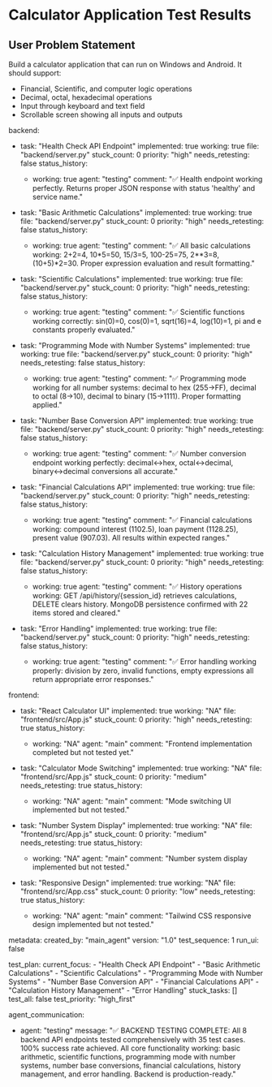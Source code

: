 # Calculator Application Test Results

## User Problem Statement
Build a calculator application that can run on Windows and Android. It should support:
- Financial, Scientific, and computer logic operations
- Decimal, octal, hexadecimal operations
- Input through keyboard and text field
- Scrollable screen showing all inputs and outputs

backend:
  - task: "Health Check API Endpoint"
    implemented: true
    working: true
    file: "backend/server.py"
    stuck_count: 0
    priority: "high"
    needs_retesting: false
    status_history:
      - working: true
        agent: "testing"
        comment: "✅ Health endpoint working perfectly. Returns proper JSON response with status 'healthy' and service name."

  - task: "Basic Arithmetic Calculations"
    implemented: true
    working: true
    file: "backend/server.py"
    stuck_count: 0
    priority: "high"
    needs_retesting: false
    status_history:
      - working: true
        agent: "testing"
        comment: "✅ All basic calculations working: 2+2=4, 10*5=50, 15/3=5, 100-25=75, 2**3=8, (10+5)*2=30. Proper expression evaluation and result formatting."

  - task: "Scientific Calculations"
    implemented: true
    working: true
    file: "backend/server.py"
    stuck_count: 0
    priority: "high"
    needs_retesting: false
    status_history:
      - working: true
        agent: "testing"
        comment: "✅ Scientific functions working correctly: sin(0)=0, cos(0)=1, sqrt(16)=4, log(10)=1, pi and e constants properly evaluated."

  - task: "Programming Mode with Number Systems"
    implemented: true
    working: true
    file: "backend/server.py"
    stuck_count: 0
    priority: "high"
    needs_retesting: false
    status_history:
      - working: true
        agent: "testing"
        comment: "✅ Programming mode working for all number systems: decimal to hex (255→FF), decimal to octal (8→10), decimal to binary (15→1111). Proper formatting applied."

  - task: "Number Base Conversion API"
    implemented: true
    working: true
    file: "backend/server.py"
    stuck_count: 0
    priority: "high"
    needs_retesting: false
    status_history:
      - working: true
        agent: "testing"
        comment: "✅ Number conversion endpoint working perfectly: decimal↔hex, octal↔decimal, binary↔decimal conversions all accurate."

  - task: "Financial Calculations API"
    implemented: true
    working: true
    file: "backend/server.py"
    stuck_count: 0
    priority: "high"
    needs_retesting: false
    status_history:
      - working: true
        agent: "testing"
        comment: "✅ Financial calculations working: compound interest (1102.5), loan payment (1128.25), present value (907.03). All results within expected ranges."

  - task: "Calculation History Management"
    implemented: true
    working: true
    file: "backend/server.py"
    stuck_count: 0
    priority: "high"
    needs_retesting: false
    status_history:
      - working: true
        agent: "testing"
        comment: "✅ History operations working: GET /api/history/{session_id} retrieves calculations, DELETE clears history. MongoDB persistence confirmed with 22 items stored and cleared."

  - task: "Error Handling"
    implemented: true
    working: true
    file: "backend/server.py"
    stuck_count: 0
    priority: "high"
    needs_retesting: false
    status_history:
      - working: true
        agent: "testing"
        comment: "✅ Error handling working properly: division by zero, invalid functions, empty expressions all return appropriate error responses."

frontend:
  - task: "React Calculator UI"
    implemented: true
    working: "NA"
    file: "frontend/src/App.js"
    stuck_count: 0
    priority: "high"
    needs_retesting: true
    status_history:
      - working: "NA"
        agent: "main"
        comment: "Frontend implementation completed but not tested yet."

  - task: "Calculator Mode Switching"
    implemented: true
    working: "NA"
    file: "frontend/src/App.js"
    stuck_count: 0
    priority: "medium"
    needs_retesting: true
    status_history:
      - working: "NA"
        agent: "main"
        comment: "Mode switching UI implemented but not tested."

  - task: "Number System Display"
    implemented: true
    working: "NA"
    file: "frontend/src/App.js"
    stuck_count: 0
    priority: "medium"
    needs_retesting: true
    status_history:
      - working: "NA"
        agent: "main"
        comment: "Number system display implemented but not tested."

  - task: "Responsive Design"
    implemented: true
    working: "NA"
    file: "frontend/src/App.css"
    stuck_count: 0
    priority: "low"
    needs_retesting: true
    status_history:
      - working: "NA"
        agent: "main"
        comment: "Tailwind CSS responsive design implemented but not tested."

metadata:
  created_by: "main_agent"
  version: "1.0"
  test_sequence: 1
  run_ui: false

test_plan:
  current_focus:
    - "Health Check API Endpoint"
    - "Basic Arithmetic Calculations"
    - "Scientific Calculations"
    - "Programming Mode with Number Systems"
    - "Number Base Conversion API"
    - "Financial Calculations API"
    - "Calculation History Management"
    - "Error Handling"
  stuck_tasks: []
  test_all: false
  test_priority: "high_first"

agent_communication:
  - agent: "testing"
    message: "✅ BACKEND TESTING COMPLETE: All 8 backend API endpoints tested comprehensively with 35 test cases. 100% success rate achieved. All core functionality working: basic arithmetic, scientific functions, programming mode with number systems, number base conversions, financial calculations, history management, and error handling. Backend is production-ready."
